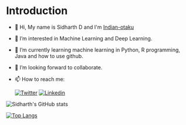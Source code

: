 # Introduction

- 👋 Hi, My name is Sidharth D and I'm [Indian-otaku](https://github.com/Indian-otaku)
- 👀 I’m interested in Machine Learning and Deep Learning.
- 🌱 I’m currently learning machine learning in Python, R programming, Java and how to use github.
- 💞️ I’m looking forward to collaborate.
- 📫 How to reach me: 

     
     [![Twitter](https://img.shields.io/badge/-Twitter-blue)](https://twitter.com/An_Indian_Otaku)
     [![Linkedin](https://img.shields.io/badge/-Linkedln-blue)](https://www.linkedin.com/in/sidharth-d-8aaa03219/)

![Sidharth's GitHub stats](https://github-readme-stats.vercel.app/api?username=Indian-otaku&show_icons=true&theme=tokyonight&border_radius=30)


[![Top Langs](https://github-readme-stats.vercel.app/api/top-langs/?username=Indian-otaku&theme=tokyonight&border_radius=30)](https://github.com/Indian-otaku/github-readme-stats)


<!---
[![Readme Card](https://github-readme-stats.vercel.app/api/pin/?username=Indian-otaku&repo=Machine_learning_models_explained&theme=tokyonight&border_radius=3)](https://github.com/Indian-otaku/Machine_learning_models_explained)
[![Readme Card](https://github-readme-stats.vercel.app/api/pin/?username=Indian-otaku&repo=Meet-link-opener&theme=tokyonight&border_radius=3)](https://github.com/Indian-otaku/Meet-link-opener)
[![Readme Card](https://github-readme-stats.vercel.app/api/pin/?username=Indian-otaku&repo=C-projects-on-file-handling&theme=tokyonight&border_radius=3)](https://github.com/Indian-otaku/C-projects-on-file-handling)
[![Readme Card](https://github-readme-stats.vercel.app/api/pin/?username=Indian-otaku&repo=C-Programming&theme=tokyonight&border_radius=3)](https://github.com/Indian-otaku/C-Programming)
[![Readme Card](https://github-readme-stats.vercel.app/api/pin/?username=Indian-otaku&repo=Pascals-Triangle&theme=tokyonight&border_radius=3)](https://github.com/Indian-otaku/Pascals-Triangle)
[![Readme Card](https://github-readme-stats.vercel.app/api/pin/?username=Indian-otaku&repo=Pascals-Triangle&theme=tokyonight&border_radius=3)](https://github.com/Indian-otaku/Pascals-Triangle)
--->
